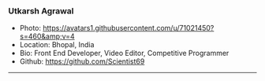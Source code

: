 ### Utkarsh Agrawal
- Photo: https://avatars1.githubusercontent.com/u/71021450?s=460&amp;v=4
- Location: Bhopal, India
- Bio: Front End Developer, Video Editor, Competitive Programmer
- Github: https://github.com/Scientist69
***
